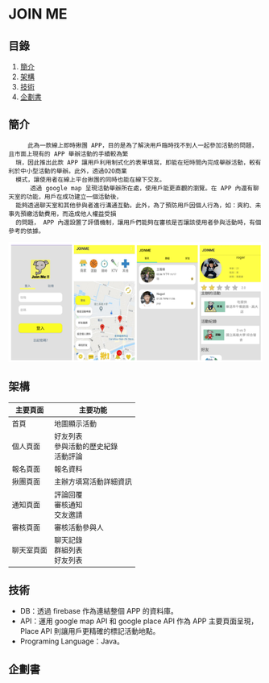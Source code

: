 # JOIN ME
## 目錄
   1. [簡介](README.md#簡介)
   2. [架構](README.md#架構)
   3. [技術](README.md#技術)
   4. [企劃書](README.md#企劃書)
## 簡介
      
      　　此為一款線上即時揪團 APP，目的是為了解決用戶臨時找不到人一起參加活動的問題，且市面上現有的 APP 舉辦活動的手續較為繁
      瑣，因此推出此款 APP 讓用戶利用制式化的表單填寫，即能在短時間內完成舉辦活動，較有利於中小型活動的舉辦。此外，透過O2O商業
      模式，讓使用者在線上平台揪團的同時也能在線下交友。
          透過 google map 呈現活動舉辦所在處，使用戶能更直觀的瀏覽。在 APP 內還有聊天室的功能，用戶在成功建立一個活動後，
      能夠透過聊天室和其他參與者進行溝通互動。此外，為了預防用戶因個人行為，如：爽約、未事先預繳活動費用，而造成他人權益受損
      的問題， APP 內還設置了評價機制，讓用戶們能夠在審核是否讓該使用者參與活動時，有個參考的依據。        
      
![image](https://github.com/ziyen0807/joinme--/blob/main/%E5%9C%96%E7%89%871.png)     
## 架構
| 主要頁面        | 主要功能           |
| ------------- |-------------|
|     首頁     |  地圖顯示活動  |
|    個人頁面   | 好友列表<br>參與活動的歷史紀錄<br>活動評論
|    報名頁面   | 報名資料
揪團頁面        | 主辦方填寫活動詳細資訊
通知頁面        | 評論回覆<br>審核通知<br>交友邀請
審核頁面        | 審核活動參與人
聊天室頁面      | 聊天記錄<br>群組列表<br>好友列表
## 技術
   * DB：透過 firebase 作為連結整個 APP 的資料庫。
   * API：運用 google map API 和 google place API 作為 APP 主要頁面呈現， Place API 則讓用戶更精確的標記活動地點。
   * Programing Language：Java。
## 企劃書
   
